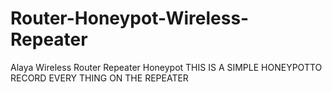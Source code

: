 # Router-Honeypot-Wireless-Repeater
Alaya Wireless Router Repeater Honeypot
THIS IS A SIMPLE HONEYPOTTO RECORD EVERY THING ON THE REPEATER
